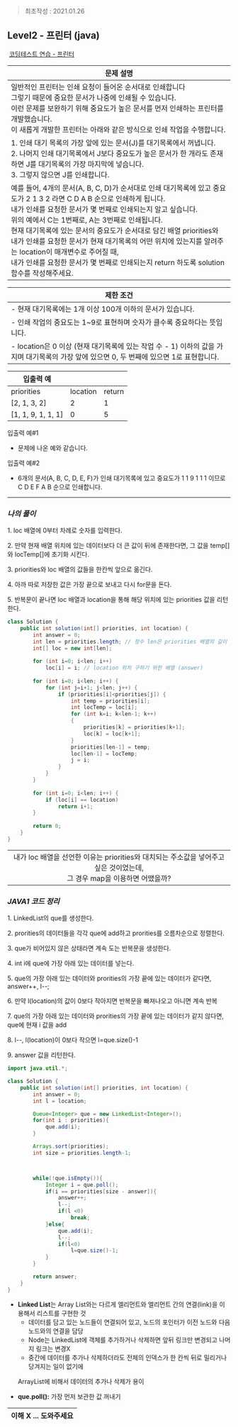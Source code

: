 > 최초작성 : 2021.01.26

## ******Level2 - 프린터**** (java)**

 [코딩테스트 연습 - 프린터](https://programmers.co.kr/learn/courses/30/lessons/42587)

| **문제 설명** |
| --- |
| 일반적인 프린터는 인쇄 요청이 들어온 순서대로 인쇄합니다<br>그렇기 때문에 중요한 문서가 나중에 인쇄될 수 있습니다.<br>이런 문제를 보완하기 위해 중요도가 높은 문서를 먼저 인쇄하는 프린터를 개발했습니다.<br>이 새롭게 개발한 프린터는 아래와 같은 방식으로 인쇄 작업을 수행합니다. |
| 1\. 인쇄 대기 목록의 가장 앞에 있는 문서(J)를 대기목록에서 꺼냅니다.<br>2\. 나머지 인쇄 대기목록에서 J보다 중요도가 높은 문서가 한 개라도 존재하면 J를 대기목록의 가장 마지막에 넣습니다.<br>3\. 그렇지 않으면 J를 인쇄합니다. |
| 예를 들어, 4개의 문서(A, B, C, D)가 순서대로 인쇄 대기목록에 있고 중요도가 2 1 3 2 라면 C D A B 순으로 인쇄하게 됩니다.<br>내가 인쇄를 요청한 문서가 몇 번째로 인쇄되는지 알고 싶습니다.<br>위의 예에서 C는 1번째로, A는 3번째로 인쇄됩니다.<br>현재 대기목록에 있는 문서의 중요도가 순서대로 담긴 배열 priorities와<br>내가 인쇄를 요청한 문서가 현재 대기목록의 어떤 위치에 있는지를 알려주는 location이 매개변수로 주어질 때,<br>내가 인쇄를 요청한 문서가 몇 번째로 인쇄되는지 return 하도록 solution 함수를 작성해주세요.|

| **제한 조건** |
| --- |
|-   현재 대기목록에는 1개 이상 100개 이하의 문서가 있습니다. |
|-   인쇄 작업의 중요도는 1~9로 표현하며 숫자가 클수록 중요하다는 뜻입니다.|
|-   location은 0 이상 (현재 대기목록에 있는 작업 수 - 1) 이하의 값을 가지며 대기목록의 가장 앞에 있으면 0, 두 번째에 있으면 1로 표현합니다.   |

| **​입출력 예**    |  |  |
| --- | --- | --- |
| priorities | location | return |
| \[2, 1, 3, 2\] | 2 | 1 |
| \[1, 1, 9, 1, 1, 1\] | 0 | 5 |

입출력 예#1
- 문제에 나온 예와 같습니다.

입출력 예#2
- 6개의 문서(A, B, C, D, E, F)가 인쇄 대기목록에 있고 중요도가 1 1 9 1 1 1 이므로 C D E F A B 순으로 인쇄합니다.

---

### _**나의 풀이**_

1\. loc 배열에 0부터 차례로 숫자를 입력한다.

2\. 만약 현재 배열 위치에 있는 데이터보다 더 큰 값이 뒤에 존재한다면, 그 값을 temp\[\]와 locTemp\[\]에 초기화 시킨다.

3\. priorities와 loc 배열의 값들을 한칸씩 앞으로 옮긴다.

4\. 아까 따로 저장한 값은 가장 끝으로 보내고 다시 for문을 돈다.

5\. 반복문이 끝나면 loc 배열과 location을 통해 해당 위치에 있는 priorities 값을 리턴한다.

```java
class Solution {
	public int solution(int[] priorities, int location) {
		int answer = 0;
		int len = priorities.length; // 정수 len은 priorities 배열의 길이
		int[] loc = new int[len];
		
		for (int i=0; i<len; i++)
			loc[i] = i; // location 위치 구하기 위한 배열 (answer)
		
		for (int i=0; i<len; i++) {
			for (int j=i+1; j<len; j++) {
				if (priorities[i]<priorities[j]) {
					int temp = priorities[i];
					int locTemp = loc[i];
					for (int k=i; k<len-1; k++)
					{
						priorities[k] = priorities[k+1];
						loc[k] = loc[k+1];
					}
					priorities[len-1] = temp;
					loc[len-1] = locTemp;
					j = i;
				}
			}
		}
		
		for (int i=0; i<len; i++) {
			if (loc[i] == location)
				return i+1;
		}
		
		return 0;
    }
}
```

<center>

||
|:--:|
|내가 loc 배열을 선언한 이유는 priorities와 대치되는 주소값을 넣어주고 싶은 것이었는데,<br>그 경우 map을 이용하면 어땠을까?|

</center>

### _**JAVA1 코드 정리**_

1\. LinkedList의 que를 생성한다.

2\. prorities의 데이터들을 각각 que에 add하고 prorities를 오름차순으로 정렬한다.

3\. que가 비어있지 않은 상태라면 계속 도는 반복문을 생성한다.

4\. int i에 que에 가장 아래 있는 데이터를 넣는다.

5\. que의 가장 아래 있는 데이터와 prorities의 가장 끝에 있는 데이터가 같다면, answer++, l--;

6\. 만약 l(location)의 값이 0보다 작아지면 반복문을 빠져나오고 아니면 계속 반복

7\. que의 가장 아래 있는 데이터와 prorities의 가장 끝에 있는 데이터가 같지 않다면, que에 현재 i 값을 add

8\. l--, l(location)이 0보다 작으면 l=que.size()-1

9\. answer 값을 리턴한다.

```java
import java.util.*;

class Solution {
    public int solution(int[] priorities, int location) {
        int answer = 0;
        int l = location;

        Queue<Integer> que = new LinkedList<Integer>();
        for(int i : priorities){
            que.add(i);
        }

        Arrays.sort(priorities);
        int size = priorities.length-1;



        while(!que.isEmpty()){
            Integer i = que.poll();
            if(i == priorities[size - answer]){
                answer++;
                l--;
                if(l <0)
                    break;
            }else{
                que.add(i);
                l--;
                if(l<0)
                    l=que.size()-1;
            }
        }

        return answer;
    }
}
```

* **Linked List**는 Array List와는 다르게 엘리먼트와 엘리먼트 간의 연결(link)을 이용해서 리스트를 구현한 것
    * 데이터를 담고 있는 노드들이 연결되어 있고, 노드의 포인터가 이전 노드와 다음 노드와의 연결을 담당
    * Node는 LinkedList에 객체를 추가하거나 삭제하면 앞뒤 링크만 변경되고 나머지 링크는 변경X
    * 중간에 데이터를 추가나 삭제하더라도 전체의 인덱스가 한 칸씩 뒤로 밀리거나 당겨지는 일이 없기에

      ArrayList에 비해서 데이터의 추가나 삭제가 용이

* **que.poll():** 가장 먼저 보관한 값 꺼내기

<center>

|이해 X ... 도와주세요|
|:--:|

</center>